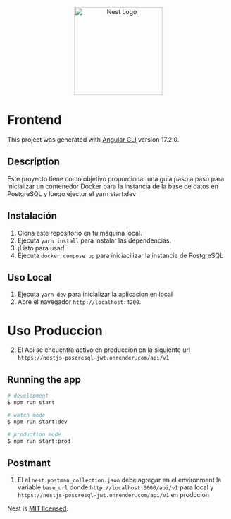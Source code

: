 <p align="center">
  <a href="http://nestjs.com/" target="blank"><img src="https://nestjs.com/img/logo-small.svg" width="200" alt="Nest Logo" /></a>
</p>

[circleci-image]: https://img.shields.io/circleci/build/github/nestjs/nest/master?token=abc123def456
[circleci-url]: https://circleci.com/gh/nestjs/nest

# Frontend

This project was generated with [Angular CLI](https://github.com/angular/angular-cli) version 17.2.0.

## Description

Este proyecto tiene como objetivo proporcionar una guía paso a paso para inicializar un contenedor Docker para la instancia de la base de datos en PostgreSQL y luego ejectur el yarn start:dev

## Instalación
1. Clona este repositorio en tu máquina local.
2. Ejecuta `yarn install` para instalar las dependencias.
3. ¡Listo para usar!
4. Ejecuta `docker compose up` para iniciacilizar la instancia de PostgreSQL

## Uso Local
1. Ejecuta `yarn dev` para inicializar la aplicacion en local
2. Abre el navegador `http://localhost:4200`.

# Uso Produccion
2. El Api se encuentra activo en produccion en la siguiente url `https://nestjs-poscresql-jwt.onrender.com/api/v1`

## Running the app

```bash
# development
$ npm run start

# watch mode
$ npm run start:dev

# production mode
$ npm run start:prod
```
## Postmant

1. El el `nest.postman_collection.json` debe agregar en el environment la variable `base_url` donde `http://localhost:3000/api/v1` para local y `https://nestjs-poscresql-jwt.onrender.com/api/v1` en prodcción


Nest is [MIT licensed](LICENSE).
